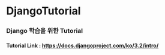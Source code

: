 # DjangoTutorial
### Django 학습을 위한 Tutorial
#### Tutorial Link : https://docs.djangoproject.com/ko/3.2/intro/
